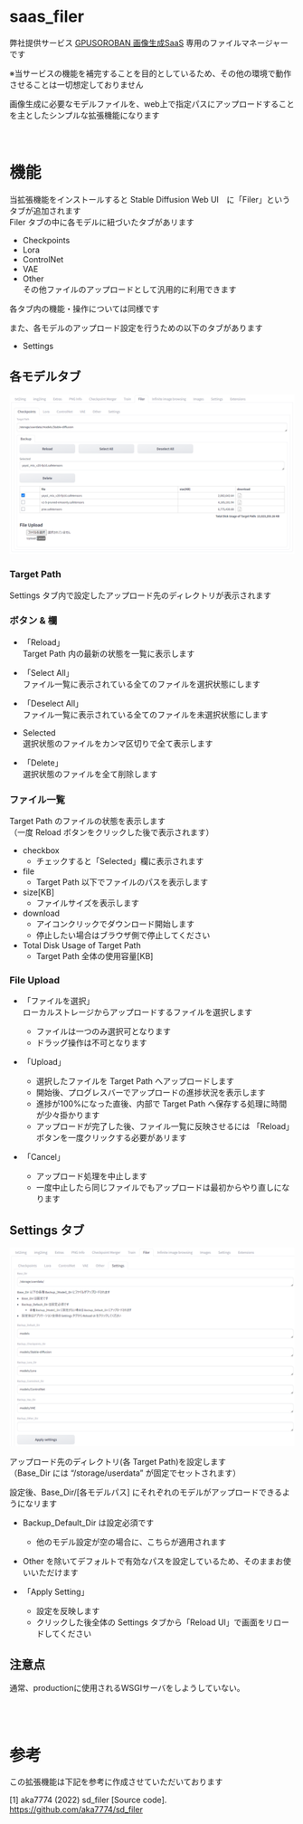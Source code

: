# saas_filer
弊社提供サービス [GPUSOROBAN 画像生成SaaS](https://imagegen.highreso.jp/) 専用のファイルマネージャーです

※当サービスの機能を補完することを目的としているため、その他の環境で動作させることは一切想定しておりません

画像生成に必要なモデルファイルを、web上で指定パスにアップロードすることを主としたシンプルな拡張機能になります

<br>

# 機能

当拡張機能をインストールすると Stable Diffusion Web UI　に「Filer」というタブが追加されます  
Filer タブの中に各モデルに紐づいたタブがあリます  
- Checkpoints
- Lora
- ControlNet
- VAE
- Other  
その他ファイルのアップロードとして汎用的に利用できます

各タブ内の機能・操作については同様です

また、各モデルのアップロード設定を行うための以下のタブがあります
- Settings


## 各モデルタブ

![Checkpoints tab](image/Checkpoints.png)

### Target Path  
Settings タブ内で設定したアップロード先のディレクトリが表示されます

### ボタン & 欄

- 「Reload」  
Target Path 内の最新の状態を一覧に表示します

- 「Select All」  
ファイル一覧に表示されている全てのファイルを選択状態にします

- 「Deselect All」  
ファイル一覧に表示されている全てのファイルを未選択状態にします

- Selected  
選択状態のファイルをカンマ区切りで全て表示します

- 「Delete」  
選択状態のファイルを全て削除します

### ファイル一覧
Target Path のファイルの状態を表示します  
（一度 Reload ボタンをクリックした後で表示されます）

  - checkbox
    - チェックすると「Selected」欄に表示されます
  - file
    - Target Path 以下でファイルのパスを表示します
  - size[KB]
    - ファイルサイズを表示します
  - download
    - アイコンクリックでダウンロード開始します
    - 停止したい場合はブラウザ側で停止してください
  - Total Disk Usage of Target Path
    - Target Path 全体の使用容量[KB]

### File Upload
- 「ファイルを選択」  
ローカルストレージからアップロードするファイルを選択します
  - ファイルは一つのみ選択可となります
  - ドラッグ操作は不可となります

- 「Upload」
  - 選択したファイルを Target Path へアップロードします  
  - 開始後、プログレスバーでアップロードの進捗状況を表示します  
  - 進捗が100%になった直後、内部で Target Path へ保存する処理に時間が少々掛かります  
  - アップロードが完了した後、ファイル一覧に反映させるには 「Reload」ボタンを一度クリックする必要があリます

- 「Cancel」
  - アップロード処理を中止します
  - 一度中止したら同じファイルでもアップロードは最初からやり直しになります

## Settings タブ

![Settings tab](image/Settings.png)

アップロード先のディレクトリ(各 Target Path)を設定します  
（Base_Dir には “/storage/userdata” が固定でセットされます）  

設定後、Base_Dir/[各モデルパス] にそれぞれのモデルがアップロードできるようになリます

- Backup_Default_Dir は設定必須です
  - 他のモデル設定が空の場合に、こちらが適用されます
- Other を除いてデフォルトで有効なパスを設定しているため、そのままお使いいただけます

- 「Apply Setting」  
  - 設定を反映します  
  - クリックした後全体の Settings タブから「Reload UI」で画面をリロードしてください

## 注意点
通常、productionに使用されるWSGIサーバをしようしていない。 

<br><br>

# 参考
この拡張機能は下記を参考に作成させていただいております

[1] aka7774 (2022) sd_filer [Source code].  
https://github.com/aka7774/sd_filer
